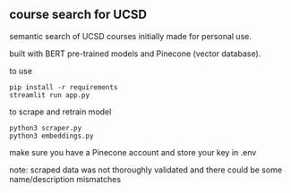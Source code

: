 ## course search for UCSD 

semantic search of UCSD courses initially made for personal use. 

built with BERT pre-trained models and Pinecone (vector database). 

to use
```
pip install -r requirements
streamlit run app.py
```

to scrape and retrain model
```
python3 scraper.py 
python3 embeddings.py
```
make sure you have a Pinecone account and store your key in .env

note: scraped data was not thoroughly validated and there could be some name/description mismatches